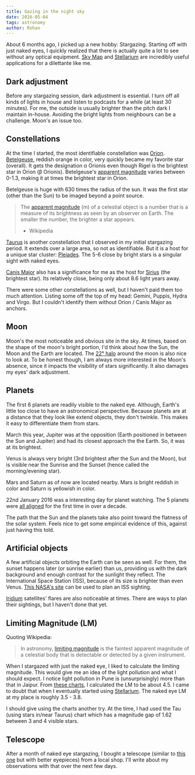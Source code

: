 ```yaml
---
title: Gazing in the night sky
date: 2016-05-04
tags: astronomy
author: Rohan
---
```


About 6 months ago, I picked up a new hobby: Stargazing. Starting off with just
naked eyes, I quickly realized that there is actually quite a lot to see without
any optical equipment. [Sky Map][] and [Stellarium][] are incredibly useful
applications for a dilettante like me.

## Dark adjustment

Before any stargazing session, dark adjustment is essential. I turn off all
kinds of lights in house and listen to podcasts for a while (at least 30
minutes). For me, the outside is usually brighter than the pitch dark I maintain
in-house. Avoiding the bright lights from neighbours can be a challenge. Moon's
an issue too.

## Constellations

At the time I started, the most identifiable constellation was
[Orion][]. [Betelgeuse][], reddish orange in color, very quickly became my
favorite star (overall). It gets the designation α Orionis even though Rigel is
the brightest star in Orion (β Orionis). Betelgeuse's [apparent magnitude][]
varies between 0-1.3, making it at times the brightest star in Orion.

Betelgeuse is huge with 630 times the radius of the sun. It was the first star
(other than the Sun) to be imaged beyond a point source.

> The [apparent magnitude][] (m) of a celestial object is a number that is a
> measure of its brightness as seen by an observer on Earth. The smaller the
> number, the
> brighter a star appears.  
> - Wikipedia

[Taurus][] is another constellation that I observed in my initial stargazing
period. It extends over a large area, so not as identifiable. But it is a host
for a unique star cluster: [Pleiades][]. The 5-6 close by bright stars is a
singular sight with naked eyes.

[Canis Major][] also has a significance for me as the host for [Sirius][] (the
brightest star). Its relatively close, being only about 8.6 light years away.

There were some other constellations as well, but I haven't paid them too much
attention. Listing some off the top of my head: Gemini, Puppis, Hydra and
Virgo. But I couldn't identify them without Orion / Canis Major as anchors.

## Moon

Moon's the most noticeable and obvious site in the sky. At times, based on the
shape of the moon's bright portion, I'd think about how the Sun, the Moon and
the Earth are located. The [22° halo][halo] around the moon is also nice to look
at. To be honest though, I am always more interested in the Moon's absence,
since it impacts the visibility of stars significantly. It also damages my eyes'
dark adjustment.

## Planets

The first 6 planets are readily visible to the naked eye. Although, Earth's
little too close to have an astronomical perspective. Because planets are at a
distance that they look like extend objects, they don't twinkle. This makes it
easy to differentiate them from stars.

March this year, Jupiter was at the opposition (Earth positioned in between the
Sun and Jupiter) and had its closest approach the the Earth. So, it was at its
brightest.

Venus is always very bright (3rd brightest after the Sun and the Moon), but is
visible near the Sunrise and the Sunset (hence called the morning/evening star).

Mars and Saturn as of now are located nearby. Mars is bright reddish in color
and Saturn is yellowish in color.

22nd January 2016 was a interesting day for planet watching. The 5 planets were
[all aligned][planet-line] for the first time in over a decade.

The path that the Sun and the planets take also point toward the flatness of the
solar system. Feels nice to get some empirical evidence of this, against just
having this told.

## Artificial objects

A few artificial objects orbiting the Earth can be seen as well. For them, the
sunset happens later (or sunrise earlier) than us, providing us with the dark
background and enough contrast for the sunlight they reflect. The International
Space Station (ISS), because of its size is brighter than even
Venus. [This NASA's site][spotthestation] can be used to plan an ISS sighting.

[Iridium][] satellites' flares are also noticeable at times. There are ways to
plan their sightings, but I haven't done that yet.


## Limiting Magnitude (LM)

Quoting Wikipedia:

> In astronomy, [limiting magnitude][] is the faintest apparent magnitude of a
> celestial body that is detectable or detected by a given instrument.

When I stargazed with just the naked eye, I liked to calculate the limiting
magnitude. This would give me an idea of the light pollution and what I should
expect. I notice light pollution in Pune is (unsurprisingly) more than that in
Jaipur. From [these charts][LM charts], I calculated the LM to be about 4.5. I
came to doubt that when I eventually started using [Stellarium][]. The naked eye
LM at my place is roughly 3.5 - 3.8.

I should give using the charts another try. At the time, I had used the Tau
(using stars in/near Taurus) chart which has a magnitude gap of 1.62 between 3
and 4 visible stars.

## Telescope

After a month of naked eye stargazing, I bought a telescope (similar to
[this one][telescope-114mm] but with better eyepieces) from a local shop. I'll
write about my observations with that over the next few days.

[Sky Map]: https://play.google.com/store/apps/details?id=com.google.android.stardroid&hl=en
[apparent magnitude]: https://en.wikipedia.org/wiki/Apparent_magnitude
[Taurus]: https://en.wikipedia.org/wiki/Taurus_(constellation)
[Orion]: https://en.wikipedia.org/wiki/Orion_(constellation)
[Canis Major]: https://en.wikipedia.org/wiki/Canis_Major
[Betelgeuse]: https://en.wikipedia.org/wiki/Betelgeuse
[Sirius]: https://en.wikipedia.org/wiki/Sirius
[Pleiades]: https://en.wikipedia.org/wiki/Pleiades
[halo]: https://en.wikipedia.org/wiki/22°_halo
[planet-line]: http://news.nationalgeographic.com/2015/12/160120-planet-parade-stargazing-astronomy/
[Iridium]: https://en.wikipedia.org/wiki/Satellite_flare#Iridium_flares
[spotthestation]: https://spotthestation.nasa.gov/
[LM charts]: http://www.imo.net/visual/major/observation/lm
[limiting magnitude]: https://en.wikipedia.org/wiki/Limiting_magnitude
[Stellarium]: http://stellarium.org/
[telescope-114mm]: http://www.amazon.com/gp/product/B0000Y8C2Y/ref=as_li_tl?ie=UTF8&camp=1789&creative=9325&creativeASIN=B0000Y8C2Y&linkCode=as2&tag=crodjer-20&linkId=H3RLG5OMNQX6ZMOH
